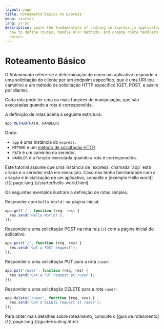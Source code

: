 ```yaml
---
layout: page
title: Roteamento básico no Express
menu: starter
lang: pt-br
description: Learn the fundamentals of routing in Express.js applications, including
  how to define routes, handle HTTP methods, and create route handlers for your web
  server.
---
```


# Roteamento Básico

O *Roteamento* refere-se à determinação de como um
aplicativo responde a uma solicitação do cliente por um endpoint
específico, que é uma URI (ou caminho) e um método de solicitação HTTP
específico (GET, POST, e assim por diante).

Cada rota pode ter uma ou mais funções de manipulação, que são
executadas quando a rota é correspondida.

A definição de rotas aceita a seguinte estrutura:
```js
app.METHOD(PATH, HANDLER)
```

Onde:

- `app` é uma instância do `express`.
- `METHOD` é um [método de solicitação HTTP](http://en.wikipedia.org/wiki/Hypertext_Transfer_Protocol).
- `PATH` é um caminho no servidor.
- `HANDLER` é a função executada quando a rota é correspondida.

<div class="doc-box doc-notice" markdown="1">
Este tutorial assume que uma instância de `express`
chamada `app` está criada e o servidor está em
execução. Caso não tenha familiaridade com a criação e inicialização
de um aplicativo, consulte o [exemplo Hello world](/{{ page.lang }}/starter/hello-world.html).
</div>

Os seguintes exemplos ilustram a definição de rotas simples.

Responder com `Hello World!` na página inicial:

```js
app.get('/', function (req, res) {
  res.send('Hello World!');
});
```

Responder a uma solicitação POST na rota raiz (`/`) com a página inicial do aplicativo:

```js
app.post('/', function (req, res) {
  res.send('Got a POST request');
});
```

Responder a uma solicitação PUT para a rota `/user`:

```js
app.put('/user', function (req, res) {
  res.send('Got a PUT request at /user');
});
```

Responder a uma solicitação DELETE para a rota `/user`:

```js
app.delete('/user', function (req, res) {
  res.send('Got a DELETE request at /user');
});
```

Para obter mais detalhes  sobre roteamento, consulte o [guia de roteamento](/{{ page.lang }}/guide/routing.html).
